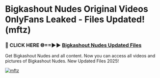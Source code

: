 # Bigkashout Nudes Original Videos 0nlyFans Leaked - Files Updated! (mftz)

<h3>🔴 CLICK HERE 🌐==►► <a href="https://tinyurl.com/52m3yx9h" rel="nofollow">Bigkashout Nudes Updated Files</a></h3>

Get Bigkashout Nudes and all content. Now you can access all videos and pictures of Bigkashout Nudes. New Updated Files 2025!

[![mftz](https://i.imgur.com/TnHtlc8.gif)](https://tinyurl.com/52m3yx9h)
